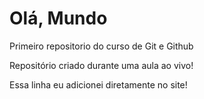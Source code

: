 # Olá, Mundo
 Primeiro repositorio do curso de Git e Github

Repositório criado durante uma aula ao vivo!

Essa linha eu adicionei diretamente no site!
